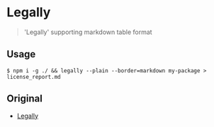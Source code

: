 # Legally

> 'Legally' supporting markdown table format

## Usage

```
$ npm i -g ./ && legally --plain --border=markdown my-package > license_report.md
```

## Original

- [Legally](https://github.com/franciscop/legally)